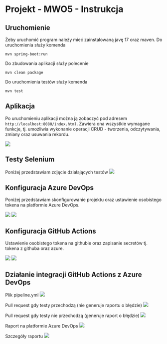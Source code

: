
# Projekt - MWO5 - Instrukcja


## Uruchomienie

Żeby uruchomić program należy mieć zainstalowaną javę 17 oraz maven. Do uruchomienia służy komenda
```copyable
mvn spring-boot:run
```
Do zbudowania aplikacji służy polecenie 
```copyable
mvn clean package
```
Do uruchomienia testów służy komenda
```copyable
mvn test
```

## Aplikacja

Po uruchomieniu aplikacji można ją zobaczyć pod adresem ```http://localhost:8080/index.html```. Zawiera ona wszystkie wymagane funkcje, tj. umożliwia wykonanie operacji CRUD - tworzenia, odczytywania, zmiany oraz usuwania rekordu.

![](zdj/workingapp.png)
## Testy Selenium

Poniżej przedstawiam zdjęcie działających testów
![](zdj/testpassed.png)

## Konfiguracja Azure DevOps

Poniżej przedstawiam skonfigurowanie projektu oraz ustawienie osobistego tokena na platformie Azure DevOps.

![](zdj/azureconfig.png)
![](zdj/azuretoken.png)

## Konfiguracja GitHub Actions

Ustawienie osobistego tokena na githubie oraz zapisanie secretów tj. tokena z githuba oraz azure.

![](zdj/githubtoken.png)
![](zdj/secrets.png)

## Działanie integracji GitHub Actions z Azure DevOps

Plik pipeline.yml
![](zdj/plik-yml.png)

Pull request gdy testy przechodzą (nie generuje raportu o błędzie)
![](zdj/pullrequestpassed.png)

Pull request gdy testy nie przechodzą (generuje raport o błędzie)
![](zdj/pullrequestfailed.png)

Raport na platformie Azure DevOps
![](zdj/azurereport.png)

Szczegóły raportu
![](zdj/reportdetails.png)
